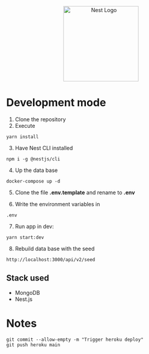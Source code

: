 <p align="center">
  <a href="http://nestjs.com/" target="blank"><img src="https://nestjs.com/img/logo-small.svg" width="200" alt="Nest Logo" /></a>
</p>

# Development mode

1. Clone the repository
2. Execute

```
yarn install
```

3. Have Nest CLI installed

```
npm i -g @nestjs/cli
```

4. Up the data base

```
docker-compose up -d
```

5. Clone the file **.env.template** and rename to **.env**

6. Write the environment variables in

```
.env
```

7. Run app in dev:

```
yarn start:dev
```

8. Rebuild data base with the seed

```
http://localhost:3000/api/v2/seed
```

## Stack used

- MongoDB
- Nest.js

# Notes

```
git commit --allow-empty -m "Trigger heroku deploy"
git push heroku main
```
